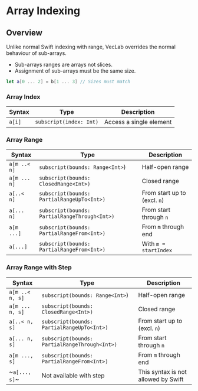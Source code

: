 # Array Indexing

## Overview

Unlike normal Swift indexing with range, VecLab overrides the normal behaviour of sub-arrays.

- Sub-arrays ranges are arrays not slices.
- Assignment of sub-arrays must be the same size.

```swift
let a[0 ... 2] = b[1 ... 3] // Sizes must match
```

### Array Index

|Syntax|Type|Description|
|---|---|---|
|`a[i]`|`subscript(index: Int)`|Access a single element|

### Array Range

|Syntax|Type|Description|
|---|---|---|
|`a[m ..< n]`|`subscript(bounds: Range<Int>`)|Half-open range|
|`a[m ... n]`|`subscript(bounds: ClosedRange<Int>)`|Closed range|
|`a[..< n]`|`subscript(bounds: PartialRangeUpTo<Int>)`|From start up to (excl. `n`)|
|`a[... n]`|`subscript(bounds: PartialRangeThrough<Int>)`|From start through `n`|
|`a[m ...]`|`subscript(bounds: PartialRangeFrom<Int>)`|From `m` through end|
|`a[...]`|`subscript(bounds: PartialRangeFrom<Int>)`|With `m = startIndex`|

### Array Range with Step

|Syntax|Type|Description|
|---|---|---|
|`a[m ..< n, s]`|`subscript(bounds: Range<Int>`)|Half-open range|
|`a[m ... n, s]`|`subscript(bounds: ClosedRange<Int>)`|Closed range|
|`a[..< n, s]`|`subscript(bounds: PartialRangeUpTo<Int>)`|From start up to (excl. `n`)|
|`a[... n, s]`|`subscript(bounds: PartialRangeThrough<Int>)`|From start through `n`|
|`a[m ..., s]`|`subscript(bounds: PartialRangeFrom<Int>)`|From `m` through end|
|~`a[..., s]`~|Not available with step|This syntax is not allowed by Swift|
